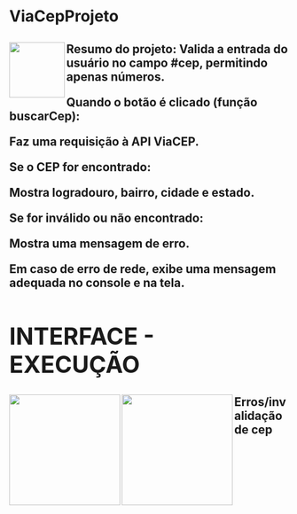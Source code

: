 # ViaCepProjeto

<h2>
<img align = "left" height= "100" src = "https://img.icons8.com/?size=100&id=Nkym0Ujb8VGI&format=png&color=000000"/>Resumo do projeto: Valida a entrada do usuário no campo #cep, permitindo apenas números.
  
Quando o botão é clicado (função buscarCep):
  
Faz uma requisição à API ViaCEP.
  
Se o CEP for encontrado:

Mostra logradouro, bairro, cidade e estado.

Se for inválido ou não encontrado:

Mostra uma mensagem de erro.

Em caso de erro de rede, exibe uma mensagem adequada no console e na tela.
<div>
<H1>INTERFACE - EXECUÇÃO</H1>
<img align = "left" height = "200" src = "https://i.postimg.cc/x1YBVSYv/interface-do-site.jpg"/>
<img align = "left" height = "200" src = "https://i.postimg.cc/fypX75b5/funcionando.jpg"/>
</div>

####
<div>
<h2>Erros/invalidação de cep</h2>
<div/>
